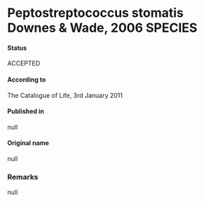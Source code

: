 # Peptostreptococcus stomatis Downes & Wade, 2006 SPECIES

#### Status
ACCEPTED

#### According to
The Catalogue of Life, 3rd January 2011

#### Published in
null

#### Original name
null

### Remarks
null